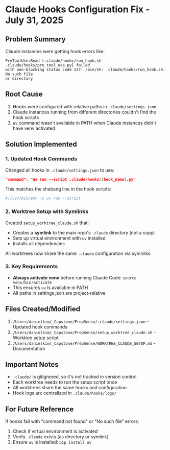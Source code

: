 # Claude Hooks Configuration Fix - July 31, 2025

## Problem Summary
Claude instances were getting hook errors like:
```
PreToolUse:Read [.claude/hooks/run_hook.sh .claude/hooks/pre_tool_use.py] failed 
with non-blocking status code 127: /bin/sh: .claude/hooks/run_hook.sh: No such file 
or directory
```

## Root Cause
1. Hooks were configured with relative paths in `.claude/settings.json`
2. Claude instances running from different directories couldn't find the hook scripts
3. `uv` command wasn't available in PATH when Claude instances didn't have venv activated

## Solution Implemented

### 1. Updated Hook Commands
Changed all hooks in `.claude/settings.json` to use:
```json
"command": "uv run --script .claude/hooks/[hook_name].py"
```

This matches the shebang line in the hook scripts:
```python
#!/usr/bin/env -S uv run --script
```

### 2. Worktree Setup with Symlinks
Created `setup_worktree_claude.sh` that:
- Creates a **symlink** to the main repo's `.claude` directory (not a copy)
- Sets up virtual environment with `uv` installed
- Installs all dependencies

All worktrees now share the same `.claude` configuration via symlinks.

### 3. Key Requirements
- **Always activate venv** before running Claude Code: `source venv/bin/activate`
- This ensures `uv` is available in PATH
- All paths in settings.json are project-relative

## Files Created/Modified
1. `/Users/danielkim/_Capstone/PrepSense/.claude/settings.json` - Updated hook commands
2. `/Users/danielkim/_Capstone/PrepSense/setup_worktree_claude.sh` - Worktree setup script
3. `/Users/danielkim/_Capstone/PrepSense/WORKTREE_CLAUDE_SETUP.md` - Documentation

## Important Notes
- `.claude/` is gitignored, so it's not tracked in version control
- Each worktree needs to run the setup script once
- All worktrees share the same hooks and configuration
- Hook logs are centralized in `.claude/hooks/logs/`

## For Future Reference
If hooks fail with "command not found" or "No such file" errors:
1. Check if virtual environment is activated
2. Verify `.claude` exists (as directory or symlink)
3. Ensure `uv` is installed: `pip install uv`
